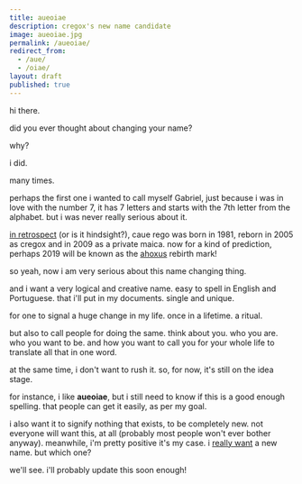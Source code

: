 ```yaml
---
title: aueoiae
description: cregox's new name candidate
image: aueoiae.jpg
permalink: /aueoiae/
redirect_from:
  - /aue/
  - /oiae/
layout: draft
published: true
---
```


hi there.

did you ever thought about changing your name?

why?

i did.

many times.

perhaps the first one i wanted to call myself Gabriel, just because i was in love with the number 7, it has 7 letters and starts with the 7th letter from the alphabet. but i was never really serious about it.

[in retrospect](https://www.slant.co/users/cregox) (or is it hindsight?), caue rego was born in 1981, reborn in 2005 as cregox and in 2009 as a private maica. now for a kind of prediction, perhaps 2019 will be known as the [ahoxus](/ahoxus) rebirth mark!

so yeah, now i am very serious about this name changing thing.

and i want a very logical and creative name. easy to spell in English and Portuguese. that i'll put in my documents. single and unique.

for one to signal a huge change in my life. once in a lifetime. a ritual.

but also to call people for doing the same. think about you. who you are. who you want to be. and how you want to call you for your whole life to translate all that in one word.

at the same time, i don't want to rush it. so, for now, it's still on the idea stage.

for instance, i like **aueoiae**, but i still need to know if this is a good enough spelling. that people can get it easily, as per my goal.

i also want it to signify nothing that exists, to be completely new. not everyone will want this, at all (probably most people won't ever bother anyway). meanwhile, i'm pretty positive it's my case. i [really want](/reality) a new name. but which one?

we'll see. i'll probably update this soon enough!


